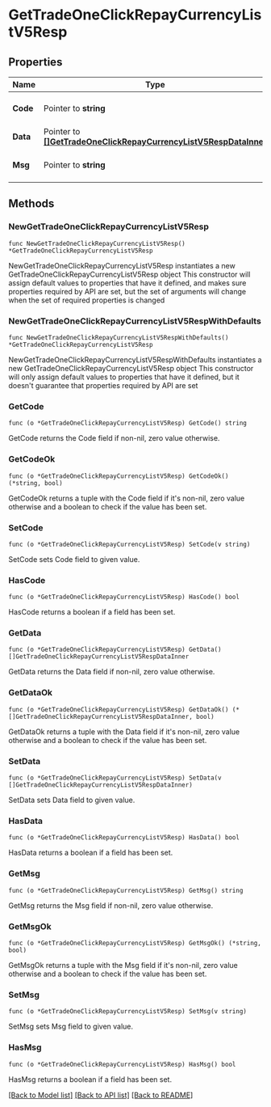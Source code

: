 # GetTradeOneClickRepayCurrencyListV5Resp

## Properties

Name | Type | Description | Notes
------------ | ------------- | ------------- | -------------
**Code** | Pointer to **string** |  | [optional] [default to ""]
**Data** | Pointer to [**[]GetTradeOneClickRepayCurrencyListV5RespDataInner**](GetTradeOneClickRepayCurrencyListV5RespDataInner.md) |  | [optional] 
**Msg** | Pointer to **string** |  | [optional] [default to ""]

## Methods

### NewGetTradeOneClickRepayCurrencyListV5Resp

`func NewGetTradeOneClickRepayCurrencyListV5Resp() *GetTradeOneClickRepayCurrencyListV5Resp`

NewGetTradeOneClickRepayCurrencyListV5Resp instantiates a new GetTradeOneClickRepayCurrencyListV5Resp object
This constructor will assign default values to properties that have it defined,
and makes sure properties required by API are set, but the set of arguments
will change when the set of required properties is changed

### NewGetTradeOneClickRepayCurrencyListV5RespWithDefaults

`func NewGetTradeOneClickRepayCurrencyListV5RespWithDefaults() *GetTradeOneClickRepayCurrencyListV5Resp`

NewGetTradeOneClickRepayCurrencyListV5RespWithDefaults instantiates a new GetTradeOneClickRepayCurrencyListV5Resp object
This constructor will only assign default values to properties that have it defined,
but it doesn't guarantee that properties required by API are set

### GetCode

`func (o *GetTradeOneClickRepayCurrencyListV5Resp) GetCode() string`

GetCode returns the Code field if non-nil, zero value otherwise.

### GetCodeOk

`func (o *GetTradeOneClickRepayCurrencyListV5Resp) GetCodeOk() (*string, bool)`

GetCodeOk returns a tuple with the Code field if it's non-nil, zero value otherwise
and a boolean to check if the value has been set.

### SetCode

`func (o *GetTradeOneClickRepayCurrencyListV5Resp) SetCode(v string)`

SetCode sets Code field to given value.

### HasCode

`func (o *GetTradeOneClickRepayCurrencyListV5Resp) HasCode() bool`

HasCode returns a boolean if a field has been set.

### GetData

`func (o *GetTradeOneClickRepayCurrencyListV5Resp) GetData() []GetTradeOneClickRepayCurrencyListV5RespDataInner`

GetData returns the Data field if non-nil, zero value otherwise.

### GetDataOk

`func (o *GetTradeOneClickRepayCurrencyListV5Resp) GetDataOk() (*[]GetTradeOneClickRepayCurrencyListV5RespDataInner, bool)`

GetDataOk returns a tuple with the Data field if it's non-nil, zero value otherwise
and a boolean to check if the value has been set.

### SetData

`func (o *GetTradeOneClickRepayCurrencyListV5Resp) SetData(v []GetTradeOneClickRepayCurrencyListV5RespDataInner)`

SetData sets Data field to given value.

### HasData

`func (o *GetTradeOneClickRepayCurrencyListV5Resp) HasData() bool`

HasData returns a boolean if a field has been set.

### GetMsg

`func (o *GetTradeOneClickRepayCurrencyListV5Resp) GetMsg() string`

GetMsg returns the Msg field if non-nil, zero value otherwise.

### GetMsgOk

`func (o *GetTradeOneClickRepayCurrencyListV5Resp) GetMsgOk() (*string, bool)`

GetMsgOk returns a tuple with the Msg field if it's non-nil, zero value otherwise
and a boolean to check if the value has been set.

### SetMsg

`func (o *GetTradeOneClickRepayCurrencyListV5Resp) SetMsg(v string)`

SetMsg sets Msg field to given value.

### HasMsg

`func (o *GetTradeOneClickRepayCurrencyListV5Resp) HasMsg() bool`

HasMsg returns a boolean if a field has been set.


[[Back to Model list]](../README.md#documentation-for-models) [[Back to API list]](../README.md#documentation-for-api-endpoints) [[Back to README]](../README.md)


